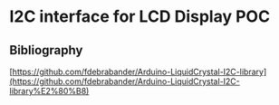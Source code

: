 # I2C interface for LCD Display POC

## Bibliography

[https://github.com/fdebrabander/Arduino-LiquidCrystal-I2C-library](https://github.com/fdebrabander/Arduino-LiquidCrystal-I2C-library%E2%80%B8)
